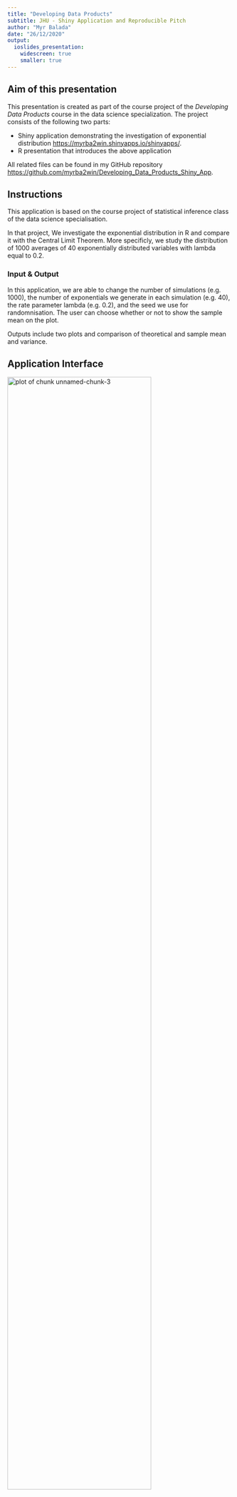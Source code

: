 ```yaml
---
title: "Developing Data Products"
subtitle: JHU - Shiny Application and Reproducible Pitch
author: "Myr Balada"
date: "26/12/2020"
output: 
  ioslides_presentation:
    widescreen: true
    smaller: true
---
```









## Aim of this presentation

This presentation is created as part of the course project of the *Developing Data Products* course in the data science specialization. The project consists of the following two parts:

- Shiny application demonstrating the investigation of exponential distribution <https://myrba2win.shinyapps.io/shinyapps/>.
- R presentation that introduces the above application

All related files can be found in my GitHub repository
<https://github.com/myrba2win/Developing_Data_Products_Shiny_App>.

## Instructions
This application is based on the course project of statistical inference class of the data science specialisation.

In that project, We investigate the exponential distribution in R and compare it with the Central Limit Theorem. More specificly, we study the distribution of 1000 averages of 40 exponentially distributed variables with lambda equal to 0.2.

### Input & Output
In this application, we are able to change the number of simulations (e.g. 1000), the number of exponentials we generate in each simulation (e.g. 40), the rate parameter lambda (e.g. 0.2), and the seed we use for randomnisation. The user can choose whether or not to show the sample mean on the plot.

Outputs include two plots and comparison of theoretical and sample mean and variance.

## Application Interface
<img src="./AppInterface4_3.png" title="plot of chunk unnamed-chunk-3" alt="plot of chunk unnamed-chunk-3" width="80%" />

## Simplified example code of the sample mean calculation in the server

```
set.seed(input$seed)
lambda <- input$sliderLambda
nosim <- input$sliderNsim
n <- input$sliderNmean
        
mns = NULL
for (i in 1 : nosim) mns = c(mns, mean(rexp(n,lambda)))
sampleMean <- mean(mns)
theoMean <- 1/lambda
rbind(sampleMean, theoMean)
```

```
               [,1]
sampleMean 4.974239
theoMean   5.000000
```
